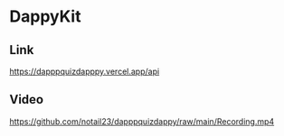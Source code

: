 # DappyKit

## Link
https://dapppquizdapppy.vercel.app/api
## Video
https://github.com/notail23/dapppquizdappy/raw/main/Recording.mp4
